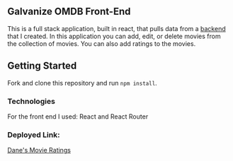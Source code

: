 ## Galvanize OMDB Front-End

This is a full stack application, built in react, that pulls data from a [backend](https://github.com/daneparke/Movies-Backend) that I created.
In this application you can add, edit, or delete movies from the collection of movies. You can also add ratings to the movies.

## Getting Started

Fork and clone this repository and run `npm install`.

### Technologies

For the front end I used: React and React Router

### Deployed Link:

[Dane's Movie Ratings](https://danemoviesfront.herokuapp.com)



